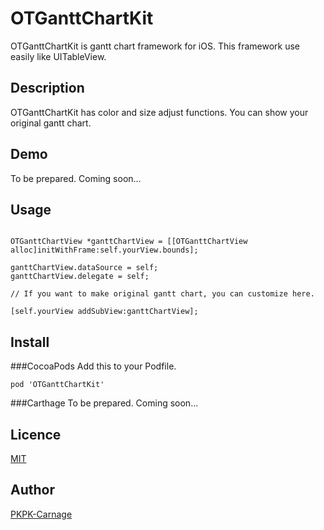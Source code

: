 # OTGanttChartKit

OTGanttChartKit is gantt chart framework for iOS. This framework use easily like UITableView.

## Description

OTGanttChartKit has color and size adjust functions.
You can show your original gantt chart.

## Demo
To be prepared.
Coming soon...

## Usage
```objectivec:Objective-C

OTGanttChartView *ganttChartView = [[OTGanttChartView alloc]initWithFrame:self.yourView.bounds];

ganttChartView.dataSource = self;
ganttChartView.delegate = self;

// If you want to make original gantt chart, you can customize here.

[self.yourView addSubView:ganttChartView];

```

## Install

###CocoaPods
Add this to your Podfile.

```PodFile
pod 'OTGanttChartKit'
```

###Carthage
To be prepared.
Coming soon...

## Licence

[MIT](https://github.com/PKPK-Carnage/OTGanttChartKit/blob/master/LICENSE)

## Author

[PKPK-Carnage](https://github.com/PKPK-Carnage)